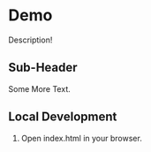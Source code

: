 # Demo

Description!

## Sub-Header

Some More Text.

## Local Development

1. Open index.html in your browser. 

